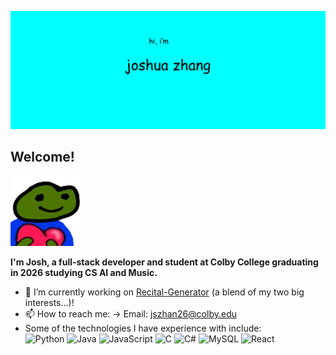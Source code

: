 ![profile banner](/profile_banner.png)

## Welcome!
![luvv](/luvv.webp)

**I'm Josh, a full-stack developer and student at Colby College graduating in 2026 studying CS AI and Music.**
- 🔭 I’m currently working on [Recital-Generator](https://github.com/joshuazhang10/recital-generator) (a blend of my two big interests...)!
- 📫 How to reach me: -> Email: jszhan26@colby.edu
- Some of the technologies I have experience with include:  
  ![Python](https://img.shields.io/badge/-Python-black?style=flat-square&logo=Python)
  ![Java](https://img.shields.io/badge/Java-orange?style=flat-square&logo=java)
  ![JavaScript](https://img.shields.io/badge/-JavaScript-black?style=flat-square&logo=javascript)
  ![C](https://img.shields.io/badge/-blue?style=flat-square&logo=C)
  ![C#](https://img.shields.io/badge/C%23-239120?style=flat-square)
  ![MySQL](https://img.shields.io/badge/-MySQL-black?style=flat-square&logo=mysql)
  ![React](https://img.shields.io/badge/-React-black?style=flat-square&logo=react)
